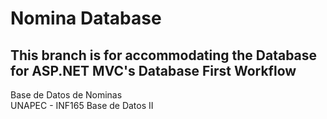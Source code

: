# Nomina Database

## This branch is for accommodating the Database for ASP.NET MVC's Database First Workflow
Base de Datos de Nominas <br>
UNAPEC - INF165 Base de Datos II